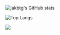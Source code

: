 ![jakbtg's GitHub stats](https://github-readme-stats-neon-five-10.vercel.app/api?username=jakbtg&show_icons=true&theme=tokyonight&count_private=true)

![Top Langs](https://github-readme-stats-neon-five-10.vercel.app/api/top-langs/?username=jakbtg&layout=compact&theme=tokyonight&exclude_repo=ML-exercises&langs_count=8&card_width=500)

<img src="https://github-readme-streak-stats.herokuapp.com/?user=jakbtg&theme=tokyonight"/>
